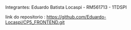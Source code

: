 Integrantes: Eduardo Batista Locaspi - RM561713 - 1TDSPI

link do repositorio : https://github.com/Eduardo-Locaspi/CP5_FRONTEND.git
